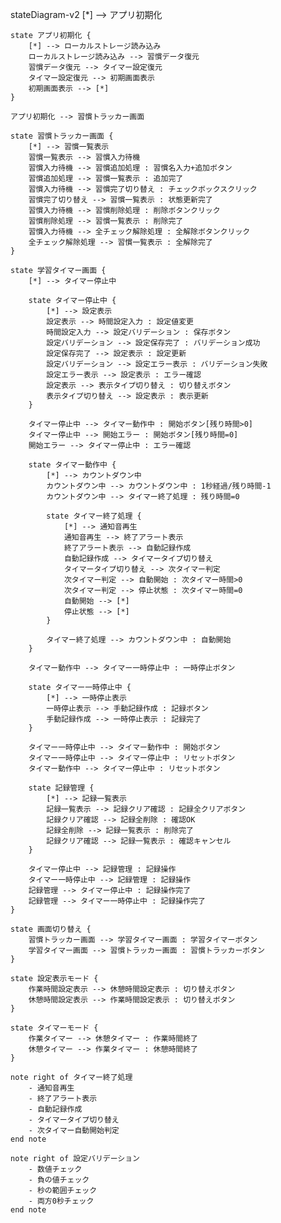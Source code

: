 stateDiagram-v2
    [*] --> アプリ初期化

    state アプリ初期化 {
        [*] --> ローカルストレージ読み込み
        ローカルストレージ読み込み --> 習慣データ復元
        習慣データ復元 --> タイマー設定復元
        タイマー設定復元 --> 初期画面表示
        初期画面表示 --> [*]
    }

    アプリ初期化 --> 習慣トラッカー画面

    state 習慣トラッカー画面 {
        [*] --> 習慣一覧表示
        習慣一覧表示 --> 習慣入力待機
        習慣入力待機 --> 習慣追加処理 : 習慣名入力+追加ボタン
        習慣追加処理 --> 習慣一覧表示 : 追加完了
        習慣入力待機 --> 習慣完了切り替え : チェックボックスクリック
        習慣完了切り替え --> 習慣一覧表示 : 状態更新完了
        習慣入力待機 --> 習慣削除処理 : 削除ボタンクリック
        習慣削除処理 --> 習慣一覧表示 : 削除完了
        習慣入力待機 --> 全チェック解除処理 : 全解除ボタンクリック
        全チェック解除処理 --> 習慣一覧表示 : 全解除完了
    }

    state 学習タイマー画面 {
        [*] --> タイマー停止中
        
        state タイマー停止中 {
            [*] --> 設定表示
            設定表示 --> 時間設定入力 : 設定値変更
            時間設定入力 --> 設定バリデーション : 保存ボタン
            設定バリデーション --> 設定保存完了 : バリデーション成功
            設定保存完了 --> 設定表示 : 設定更新
            設定バリデーション --> 設定エラー表示 : バリデーション失敗
            設定エラー表示 --> 設定表示 : エラー確認
            設定表示 --> 表示タイプ切り替え : 切り替えボタン
            表示タイプ切り替え --> 設定表示 : 表示更新
        }
        
        タイマー停止中 --> タイマー動作中 : 開始ボタン[残り時間>0]
        タイマー停止中 --> 開始エラー : 開始ボタン[残り時間=0]
        開始エラー --> タイマー停止中 : エラー確認
        
        state タイマー動作中 {
            [*] --> カウントダウン中
            カウントダウン中 --> カウントダウン中 : 1秒経過/残り時間-1
            カウントダウン中 --> タイマー終了処理 : 残り時間=0
            
            state タイマー終了処理 {
                [*] --> 通知音再生
                通知音再生 --> 終了アラート表示
                終了アラート表示 --> 自動記録作成
                自動記録作成 --> タイマータイプ切り替え
                タイマータイプ切り替え --> 次タイマー判定
                次タイマー判定 --> 自動開始 : 次タイマー時間>0
                次タイマー判定 --> 停止状態 : 次タイマー時間=0
                自動開始 --> [*]
                停止状態 --> [*]
            }
            
            タイマー終了処理 --> カウントダウン中 : 自動開始
        }
        
        タイマー動作中 --> タイマー一時停止中 : 一時停止ボタン
        
        state タイマー一時停止中 {
            [*] --> 一時停止表示
            一時停止表示 --> 手動記録作成 : 記録ボタン
            手動記録作成 --> 一時停止表示 : 記録完了
        }
        
        タイマー一時停止中 --> タイマー動作中 : 開始ボタン
        タイマー一時停止中 --> タイマー停止中 : リセットボタン
        タイマー動作中 --> タイマー停止中 : リセットボタン
        
        state 記録管理 {
            [*] --> 記録一覧表示
            記録一覧表示 --> 記録クリア確認 : 記録全クリアボタン
            記録クリア確認 --> 記録全削除 : 確認OK
            記録全削除 --> 記録一覧表示 : 削除完了
            記録クリア確認 --> 記録一覧表示 : 確認キャンセル
        }
        
        タイマー停止中 --> 記録管理 : 記録操作
        タイマー一時停止中 --> 記録管理 : 記録操作
        記録管理 --> タイマー停止中 : 記録操作完了
        記録管理 --> タイマー一時停止中 : 記録操作完了
    }

    state 画面切り替え {
        習慣トラッカー画面 --> 学習タイマー画面 : 学習タイマーボタン
        学習タイマー画面 --> 習慣トラッカー画面 : 習慣トラッカーボタン
    }

    state 設定表示モード {
        作業時間設定表示 --> 休憩時間設定表示 : 切り替えボタン
        休憩時間設定表示 --> 作業時間設定表示 : 切り替えボタン
    }

    state タイマーモード {
        作業タイマー --> 休憩タイマー : 作業時間終了
        休憩タイマー --> 作業タイマー : 休憩時間終了
    }

    note right of タイマー終了処理
        - 通知音再生
        - 終了アラート表示
        - 自動記録作成
        - タイマータイプ切り替え
        - 次タイマー自動開始判定
    end note

    note right of 設定バリデーション
        - 数値チェック
        - 負の値チェック
        - 秒の範囲チェック
        - 両方0秒チェック
    end note